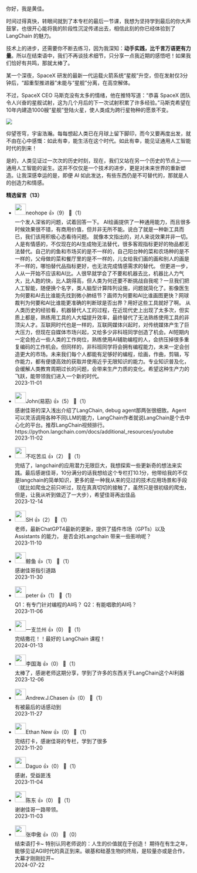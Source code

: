 你好，我是黄佳。

时间过得真快，转眼间就到了本专栏的最后一节课，我想为坚持学到最后的你大声鼓掌，也很开心能将我的阶段性沉淀传递出去，相信此刻的你已经体验到了 LangChain 的魅力。

技术上的进步，还需要你不断去练习，因为我深知：**动手实践，比千言万语更有力量**。所以在结束语中，我们不再谈技术细节，只分享一点我近期的感悟吧！如果我们恰好有共鸣，那就太棒了。

某一个深夜，SpaceX 研发的最新一代运载火箭系统“星舰”升空，但在发射仅3分钟后，“超重型推进器”未能与“星舰”分离，在高空解体。

不过，SpaceX CEO 马斯克没有太多的情绪，他在推特写道：“恭喜 SpaceX 团队令人兴奋的星舰试射，这为几个月后的下一次试射积累了许多经验。”马斯克希望在10年内建造1000艘“星舰”登陆火星，使人类成为跨行星物种的愿景不变。

![](https://static001.geekbang.org/resource/image/d2/06/d22a491c640ca39f8125f0b9fac21806.png?wh=650x434)

仰望苍穹，宇宙浩瀚。每每想起人类已在月球上留下脚印，而今又要再度出发，就不由在心中感慨：如此有幸，能生活在这个时代。如此有幸，能见证通用人工智能时代的到来！

是的，人类见证过一次次的历史时刻，现在，我们又站在另一个历史的节点上——通用人工智能的诞生。这并不仅仅是一个技术的进步，更是对未来世界的重新塑造。让我深感幸运的是，即便 AI 如此发达，有些东西仍是不可替代的，那就是人的创造力和情感。
<div><strong>精选留言（13）</strong></div><ul>
<li><img src="https://static001.geekbang.org/account/avatar/00/0f/ec/13/49e98289.jpg" width="30px"><span>neohope</span> 👍（9） 💬（1）<div>一个发人深省的问题，试着回答一下。
AI绘画提供了一种通用能力，而且很多时候效果很不错，有商用价值，但并非无所不能。说白了就是一种新工具而已，我们该用积极心态看待问题。
就像本文指出的，对人来说效果并非一切。人是有情感的，不仅现在的AI生成物无法替代，很多客观指标更好的物品都无法替代。自己钓的鱼和市场买的是不一样的，自己阳台种的菜和农场种的是不一样的，父母做的菜和餐厅里的是不一样的，儿女给我们画的画和别人的画是不一样的，哪怕替代品指标更好，也无法完成情感需求的替代。
但更进一步，人从一开始不应该和AI比。人很早就学会了不要和机器去比，机器比人力气大，比人跑的快，比人跳得高，但人类为何还要不断挑战自我呢？一旦我们把人工智能，随便换个名字，类人脑型计算阵列设施，问题就简化了。影像医生为何要和AI去比谁能先找到微小肺结节？画师为何要和AI比谁画图更快？网球裁判为何要和AI比谁能更准确的判断球是否出界？用好这些工具就好了啊。
从人类历史的经验看，机器替代人工的过程，在近现代史上出现了太多次，但实质上都是，熟练用工具的人大幅提升效率，最终替代了无法熟练使用工具的非顶尖人才。互联网时代也是一样的，互联网媒体兴起时，对传统媒体产生了巨大压力，但现在自媒体市场兴起，又给多少非科班同学创造了机会。AI短期内一定会抢占一些人类的工作岗位，熟练使用AI辅助编程的人，会挤压掉很多重复编码的工作机会。但同样的，非科班同学将会拥有编程能力，未来一定会创造更大的市场。未来我们每个人都能有足够好的编程，绘画，作曲，剪辑，写作能力，都有便捷高效的获取并使用近乎无限知识的能力。专业知识普及化，会缓解人类教育周期过长的问题，会带来生产力质的变化。希望这种生产力的飞跃，能带领我们进入一个新的时代。</div>2023-11-01</li><br/><li><img src="https://static001.geekbang.org/account/avatar/00/12/02/2a/90e38b94.jpg" width="30px"><span>John(易筋)</span> 👍（5） 💬（1）<div>感谢佳哥的深入浅出介绍了LangChain, debug agent那两张很细致。Agent可以灵活调用各种不同LLM的能力，LangChain作者就说LangChain是个去中心化的平台。推荐LangChain视频排行。https:&#47;&#47;python.langchain.com&#47;docs&#47;additional_resources&#47;youtube</div>2023-11-02</li><br/><li><img src="https://static001.geekbang.org/account/avatar/00/37/49/80/791d0f5e.jpg" width="30px"><span>不吃苦瓜</span> 👍（2） 💬（1）<div>完结了，langchain的应用潜力无限巨大，我想探索一些更新奇的想法来实践。最后感谢佳哥，10分满分的话我想给这个专栏打10.1分，他带给我的不仅是langchain的简单知识，更多的是一种我从来的见过的技术应用场景和手段（就比如爬虫之前只听过，现在真真切切的接触了，虽然只是很初级的爬虫，但是，让我从听到做迈了一大步），希望佳哥再出佳品</div>2023-12-14</li><br/><li><img src="https://static001.geekbang.org/account/avatar/00/0f/75/8c/791d0f5e.jpg" width="30px"><span>SH</span> 👍（2） 💬（1）<div>老师，最新ChatGPT4最新的更新，提供了插件市场（GPTs）以及 Assistants 的能力， 是否会对Langchain 带来一些影响呢？</div>2023-11-10</li><br/><li><img src="https://static001.geekbang.org/account/avatar/00/10/0f/e3/c49aa508.jpg" width="30px"><span>鲸鱼</span> 👍（1） 💬（1）<div>感谢佳哥指引道路</div>2023-11-30</li><br/><li><img src="https://static001.geekbang.org/account/avatar/00/10/25/87/f3a69d1b.jpg" width="30px"><span>peter</span> 👍（1） 💬（1）<div>Q1：有专门针对编程的AI吗？
Q2：有能唱歌的AI吗？</div>2023-11-06</li><br/><li><img src="https://static001.geekbang.org/account/avatar/00/14/94/8a/ea714264.jpg" width="30px"><span>一支兰州</span> 👍（0） 💬（1）<div>完结撒花！！最好的 LangChain 课程！</div>2024-01-13</li><br/><li><img src="https://static001.geekbang.org/account/avatar/00/1a/35/ec/b92f068c.jpg" width="30px"><span>李国海</span> 👍（0） 💬（1）<div>太棒了，感谢老师这期分享，学到了许多的东西关于LangChain这个AI利器</div>2023-12-06</li><br/><li><img src="https://static001.geekbang.org/account/avatar/00/14/f1/a2/b1b56512.jpg" width="30px"><span>Andrew.J.Chasen</span> 👍（0） 💬（1）<div>有被最后的话感动到</div>2023-11-27</li><br/><li><img src="https://static001.geekbang.org/account/avatar/00/1f/7e/5a/da39f489.jpg" width="30px"><span>Ethan New</span> 👍（0） 💬（1）<div>完结打卡，感谢佳哥的专栏，学到了很多</div>2023-11-20</li><br/><li><img src="https://static001.geekbang.org/account/avatar/00/10/67/2b/2f22143b.jpg" width="30px"><span>Daguo</span> 👍（0） 💬（1）<div>感谢，受益匪浅</div>2023-11-04</li><br/><li><img src="https://thirdwx.qlogo.cn/mmopen/vi_32/Ge7uhlEVxicQT73YuomDPrVKI8UmhqxKWrhtO5GMNlFjrHWfd3HAjgaSribR4Pzorw8yalYGYqJI4VPvUyPzicSKg/132" width="30px"><span>陈东</span> 👍（0） 💬（1）<div>谢谢佳哥一路带领。</div>2023-11-03</li><br/><li><img src="https://static001.geekbang.org/account/avatar/00/12/0a/a4/828a431f.jpg" width="30px"><span>张申傲</span> 👍（0） 💬（0）<div>结束语打卡~
特别认同老师说的：人生的价值就在于创造！
期待在有生之年，能够见证AGI时代的真正到来。碳基和硅基生物的终局，是较量亦或是合作，大幕才刚刚拉开~</div>2024-07-22</li><br/>
</ul>